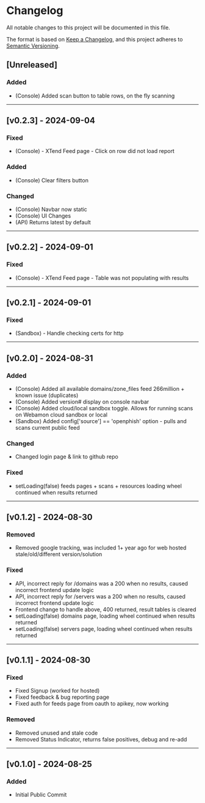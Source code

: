 # Changelog

All notable changes to this project will be documented in this file.

The format is based on [Keep a Changelog](https://keepachangelog.com/en/1.0.0/),
and this project adheres to [Semantic Versioning](https://semver.org/spec/v2.0.0.html).

## [Unreleased]

### Added
- (Console) Added scan button to table rows, on the fly scanning


---
## [v0.2.3] - 2024-09-04

### Fixed
- (Console) - XTend Feed page - Click on row did not load report
### Added
- (Console) Clear filters button
### Changed
- (Console) Navbar now static
- (Console) UI Changes
- (API) Returns latest by default
---
## [v0.2.2] - 2024-09-01

### Fixed
- (Console) - XTend Feed page - Table was not populating with results

---
## [v0.2.1] - 2024-09-01

### Fixed
- (Sandbox) - Handle checking certs for http 

---
## [v0.2.0] - 2024-08-31

### Added
- (Console) Added all available domains/zone_files feed 266million + known issue (duplicates)
- (Console) Added version# display on console navbar
- (Console) Added cloud/local sandbox toggle. Allows for running scans on Webamon cloud sandbox or local
- (Sandbox) Added config['source'] == 'openphish' option - pulls and scans current public feed

### Changed
- Changed login page & link to github repo

### Fixed
- setLoading(false) feeds pages + scans + resources loading wheel continued when results returned

---
## [v0.1.2] - 2024-08-30

### Removed
- Removed google tracking, was included 1+ year ago for web hosted stale/old/different version/solution

### Fixed
- API, incorrect reply for /domains was a 200 when no results, caused incorrect frontend update logic
- API, incorrect reply for /servers was a 200 when no results, caused incorrect frontend update logic
- Frontend change to handle above, 400 returned, result tables is cleared
- setLoading(false) domains page, loading wheel continued when results returned
- setLoading(false) servers page, loading wheel continued when results returned
---

## [v0.1.1] - 2024-08-30

### Fixed
- Fixed Signup (worked for hosted)
- Fixed feedback & bug reporting page
- Fixed auth for feeds page from oauth to apikey, now working

### Removed
- Removed unused and stale code
- Removed Status Indicator, returns false positives, debug and re-add

---

## [v0.1.0] - 2024-08-25
### Added
- Initial Public Commit
